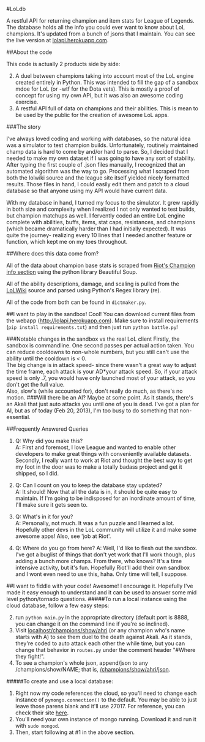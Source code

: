 #LoLdb


A restful API for returning champion and item stats for League of Legends. The database holds all the info you could ever want to know about LoL champions. It's updated from a bunch of jsons that I maintain. You can see the live version at [lolapi.herokuapp.com](http://lolapi.herokuapp.com).


##About the code

This code is actually 2 products side by side: 

2. A duel between champions taking into account most of the LoL engine created entirely in Python. This was intended to fill the gap of a sandbox mdoe for LoL (or -wtf for the Dota vets). This is mostly a proof of concept for using my own API, but it was also an awesome coding exercise.  
1. A restful API full of data on champions and their abilities. This is mean to be used by the public for the creation of awesome LoL apps. 


###The story

I’ve always loved coding and working with databases, so the natural idea was a simulator to test champion builds. Unfortunately, routinely maintained champ data is hard to come by and/or hard to parse. So, I decided that I needed to make my own dataset if I was going to have any sort of stability. After typing the first couple of .json files manually, I recognized that an automated algorithm was the way to go. Processing what I scraped from both the lolwiki source and the league site itself yielded nicely formatted results. Those files in hand, I could easily edit them and patch to a cloud database so that anyone using my API would have current data.  

With my database in hand, I turned my focus to the simulator. It grew rapidly in both size and complexity when I realized I not only wanted to test builds, but champion matchups as well. I fervently coded an entire LoL engine complete with abilities, buffs, items, stat caps, resistances, and champions (which became dramatically harder than I had initially expected). It was quite the journey- realizing every 10 lines that I needed another feature or function, which kept me on my toes throughout.

##Where does this data come from?

All of the data about champion base stats is scraped from [Riot's Champion info section](http://na.leagueoflegends.com/champions) using the python library Beautiful Soup. 

All of the ability descriptions, damage, and scaling is pulled from the [LoLWiki](http://leagueoflegends.wikia.com/api.php?action=query&titles=ashe&prop=revisions&rvprop=content&format=dumpfm) source and parsed using Python's Regex library (re).

All of the code from both can be found in `dictmaker.py`.

##I want to play in the sandbox!
Cool! You can download current files from the webapp (http://lolapi.herokuapp.com). Make sure to install requirements (`pip install requirements.txt`) and then just run `python battle.py`!

###Notable changes in the sandbox vs the real LoL client
Firstly, the sandbox is commandline. One second passes per actual action taken. You can reduce cooldowns to non-whole numbers, but you still can't use the ability until the cooldown is < 0.  
The big change is in attack speed- since there wasn't a great way to adjust the time frame, each attack is your AD*your attack speed. So, if your attack speed is only .7, you would have only launched most of your attack, so you don't get the full value.  
Also, slow's (while accounted for), don't really do much, as there's no motion.
###Will there be an AI?
Maybe at some point. As it stands, there's an Akali that just auto attacks you until one of you is dead. I've got a plan for AI, but as of today (Feb 20, 2013), I'm too busy to do something that non-essential. 

##Frequently Answered Queries

1.  Q: Why did you make this?  
	A: First and foremost, I love League and wanted to enable other developers to make great things with conveniently available datasets. Secondly, I really want to work at Riot and thought the best way to get my foot in the door was to make a totally badass project and get it shipped, so I did. 
	
2.  Q: Can I count on you to keep the database stay updated?  
	A: It should! Now that all the data is in, it should be quite easy to maintain. If I'm going to be indisposed for an inordinate amount of time, I'll make sure it gets seen to.

3.  Q: What's in it for you?  
	A: Personally, not much. It was a fun puzzle and I learned a lot. Hopefully other devs in the LoL community will utilize it and make some awesome apps! Also, see 'job at Riot'.

4.  Q: Where do you go from here?
    A: Well, I'd like to flesh out the sandbox. I've got a buglist of things that don't yet work that I'll work though, plus adding a bunch more champs. From there, who knows? It's a time intensive activity, but it's fun. Hopefully Riot'll add their own sandbox and I wont even need to use this, haha. Only time will tell, I suppose. 


##I want to fiddle with your code!
Awesome! I encourage it. Hopefully I've made it easy enough to understand and it can be used to answer some mid level python/tornado questions.
#####To run a local instance using the cloud database, follow a few easy steps:

2. run `python main.py` in the appropriate directory (default port is 8888, you can change it on the command line if you're so inclined).
4. Visit [localhost/champions/show/ahri](http://localhost:8888/champions/show/ahri) (or any champion who's name starts with A) to see them duel to the death against Akali. As it stands, they're coded to auto attack each other the while time, but you can change that behavior in `routes.py` under the comment header "#Where they fight!".
7. To see a champion's whole json, append/json to any /champions/show/NAME; that is, [/champions/show/ahri/json](http://localhost:8888/champions/show/ahri/json).

#####To create and use a local database:

1. Right now my code references the cloud, so you'll need to change each instance of `pymongo.connection()` to the default. You may be able to just leave those parens blank and it'll use 27017. For reference, you can check their site [here](http://docs.mongodb.org/manual/tutorial/manage-mongodb-processes/).
1. You'll need your own instance of mongo running. Download it and run it with `sudo mongod`.
1. Then, start following at #1 in the above section.
